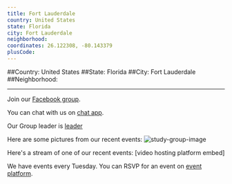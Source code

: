 ```yaml
---
title: Fort Lauderdale
country: United States
state: Florida
city: Fort Lauderdale
neighborhood: 
coordinates: 26.122308, -80.143379
plusCode:
---
```


##Country: United States
##State: Florida
##City: Fort Lauderdale
##Neighborhood: 
*****
Join our [Facebook group](https://www.facebook.com/groups/free.code.camp.ftlauderdale).

You can chat with us on [chat app]().

Our Group leader is [leader]()

Here are some pictures from our recent events:
![study-group-image]()

Here's a stream of one of our recent events:
[video hosting platform embed]

We have events every Tuesday. You can RSVP for an event on [event platform]().
